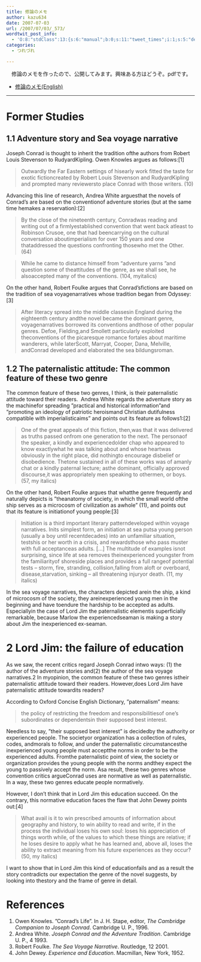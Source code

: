 ```yaml
---
title: 修論のメモ
author: kazu634
date: 2007-07-03
url: /2007/07/03/_573/
wordtwit_post_info:
  - 'O:8:"stdClass":13:{s:6:"manual";b:0;s:11:"tweet_times";i:1;s:5:"delay";i:0;s:7:"enabled";i:1;s:10:"separation";s:2:"60";s:7:"version";s:3:"3.7";s:14:"tweet_template";b:0;s:6:"status";i:2;s:6:"result";a:0:{}s:13:"tweet_counter";i:2;s:13:"tweet_log_ids";a:1:{i:0;i:3027;}s:9:"hash_tags";a:0:{}s:8:"accounts";a:1:{i:0;s:7:"kazu634";}}'
categories:
  - つれづれ

---
```

<div class="section">
<p>
    　修論のメモを作ったので、公開してみます。興味ある方はどうぞ。pdfです。
</p>
  
<ul>
<li>
<a href="http://www.k3.dion.ne.jp/%7Esimoom/temp.pdf" onclick="__gaTracker('send', 'pageview', 'http://www.k3.dion.ne.jp/%7Esimoom/temp.pdf');" target="blank">修論のメモ(English)</a>
</li>
</ul>
  
<p>
<hr />
    
<h1>
      Former Studies
</h1>
    
<h2>
      1.1 Adventure story and Sea voyage narrative
</h2>
</p>
  
<p>
    Joseph Conrad is thought to inherit the tradition ofthe authors from Robert Louis Stevenson to RudyardKipling. Owen Knowles argues as follows:[1]
</p>
  
<blockquote>
<p>
      Outwardly the Far Eastern settings of hisearly work fitted the taste for exotic fictioncreated by Robert Louis Stevenson and RudyardKipling and prompted many reviewersto place Conrad with those writers. (10)
</p>
</blockquote>
  
<p>
    Advancing this line of research, Andrea White arguesthat the novels of Conrad’s are based on the conventionof adventure stories (but at the same time hemakes a reservation):[2]
</p>
  
<blockquote>
<p>
      By the close of the nineteenth century, Conradwas reading and writing out of a firmlyestablished convention that went back atleast to Robinson Crusoe, one that had beencarrying on the cultural conversation aboutimperialism for over 150 years and one thataddressed the questions confronting thosewho met the Other. (64)
</p>
</blockquote>
  
<blockquote>
<p>
      While he came to distance himself from “adventure yarns ”and question some of theattitudes of the genre, as we shall see, he alsoaccepted many of the conventions. (104, myitalics)
</p>
</blockquote>
  
<p>
    On the other hand, Robert Foulke argues that Conrad’sfictions are based on the tradition of sea voyagenarratives whose tradition began from Odyssey:[3]
</p>
  
<blockquote>
<p>
      After literacy spread into the middle classesin England during the eighteenth century andthe novel became the dominant genre, voyagenarratives borrowed its conventions andthose of other popular genres. Defoe, Fielding,and Smollett particularly exploited theconventions of the picaresque romance fortales about maritime wanderers, while laterScott, Marryat, Cooper, Dana, Melville, andConrad developed and elaborated the sea bildungsroman.
</p>
</blockquote>
  
<h2>
    1.2 The paternalistic attitude: The common feature of these two genre
</h2>
  
<p>
    The common feature of these two genres, I think, is their paternalistic attitude toward their readers.&#160; Andrea White regards the adventure story as the machinefor spreading ”practical and historical information”and ”promoting an ideology of patriotic heroismand Christian dutifulness compatible with imperialisticaims” and points out its feature as follows1:[2]
</p>
  
<blockquote>
<p>
      One of the great appeals of this fiction, then,was that it was delivered as truths passed onfrom one generation to the next. The personaof the speaker, a kindly and experiencedolder chap who appeared to know exactlywhat he was talking about and whose heartwas obviously in the right place, did nothingto encourage disbelief or disobedience. Thetone sustained in all of these works was of amanly chat or a kindly paternal lecture; asthe dominant, officially approved discourse,it was appropriately men speaking to othermen, or boys. (57, my italics)
</p>
</blockquote>
  
<p>
    On the other hand, Robert Foulke argues that whatthe genre frequently and naturally depicts is ”theanatomy of society, in which the small world ofthe ship serves as a microcosm of civilization as awhole” (11), and points out that its feature is initiationof young people:[3]
</p>
  
<blockquote>
<p>
      Initiation is a third important literary patterndeveloped within voyage narratives. Inits simplest form, an initiation at sea putsa young person (usually a boy until recentdecades) into an unfamiliar situation, testshis or her worth in a crisis, and rewardsthose who pass muster with full acceptanceas adults. […] The multitude of examples isnot surprising, since life at sea removes theinexperienced youngster from the familiarityof shoreside places and provides a full rangeof potential tests &#8211; storm, fire, stranding, collision,falling from aloft or overboard, disease,starvation, sinking &#8211; all threatening injuryor death. (11, my italics)
</p>
</blockquote>
  
<p>
    In the sea voyage narratives, the characters depicted arein the ship, a kind of microcosm of the society, they areinexperienced young men in the beginning and have toendure the hardship to be accepted as adults. Especiallyin the case of Lord Jim the paternalistic elementis superficially remarkable, because Marlow the experiencedseaman is making a story about Jim the inexperienced ex-seaman.
</p>
  
<h1>
    2 Lord Jim: the failure of education
</h1>
  
<p>
    As we saw, the recent critics regard Joseph Conrad intwo ways: (1) the author of the adventure stories and(2) the author of the sea voyage narratives.2 In myopinion, the common feature of these two genres istheir paternalistic attitude toward their readers. However,does Lord Jim have paternalistic attitude towardits readers?
</p>
  
<p>
    According to Oxford Concise English Dictionary, ”paternalism” means:
</p>
  
<blockquote>
<p>
      the policy of restricting the freedom and responsibilitiesof one’s subordinates or dependentsin their supposed best interest.
</p>
</blockquote>
  
<p>
    Needless to say, ”their supposed best interest” is decidedby the authority or experienced people. The societyor organization has a collection of rules, codes, andmorals to follow, and under the paternalistic circumstancesthe inexperienced young people must acceptthe norms in order to be the experienced adults. Fromthe paternalistic point of view, the society or organization provides the young people with the norms andthey expect the young to passively accept the norm. Asa result, these two genres whose convention critics argueConrad uses are normative as well as paternalistic. In a way, these two genres educate people normatively.
</p>
  
<p>
    However, I don’t think that in Lord Jim this education succeed. On the contrary, this normative education faces the flaw that John Dewey points out:[4]
</p>
  
<blockquote>
<p>
      What avail is it to win prescribed amounts of information about geography and history, to win ability to read and write, if in the process the individual loses his own soul: loses his appreciation of things worth while, of the values to which these things are relative; if he loses desire to apply what he has learned and, above all, loses the ability to extract meaning from his future experiences as they occur? (50, my italics)
</p>
</blockquote>
  
<p>
    I want to show that in Lord Jim this kind of educationfails and as a result the story contradicts our expectation the genre of the novel suggests, by looking into thestory and the frame of genre in detail.
</p>
  
<h1>
    References
</h1>
  
<ol>
<li>
      Owen Knowles. ”Conrad’s Life”. In J. H. Stape, editor, <i>The Cambridge Companion to Joseph Conrad</i>. Cambridge U. P., 1996.
</li>
<li>
      Andrea White. <i>Joseph Conrad and the Adventure Tradition</i>. Cambridge U. P., 4 1993.
</li>
<li>
      Robert Foulke. <i>The Sea Voyage Narrative</i>. Routledge, 12 2001.
</li>
<li>
      John Dewey. <i>Experience and Education</i>. Macmillan, New York, 1952.
</li>
</ol>
</div>